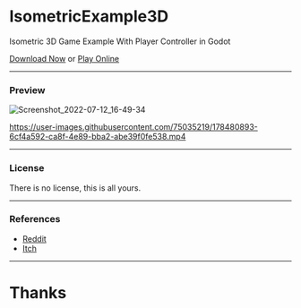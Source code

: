 # IsometricExample3D
Isometric 3D Game Example With Player Controller in Godot

[Download Now](https://github.com/pegvin/IsometricExample3D/releases/tag/latest) or [Play Online](https://bearpolar.itch.io/godot-isometric-3d)

---
### Preview
![Screenshot_2022-07-12_16-49-34](https://user-images.githubusercontent.com/75035219/178479646-7e3f2b11-aefe-46b1-954a-6a13d0005a4f.png)

https://user-images.githubusercontent.com/75035219/178480893-6cf4a592-ca8f-4e89-bba2-abe39f0fe538.mp4

---
### License
There is no license, this is all yours.

---
### References
- [Reddit](https://www.reddit.com/r/godot/comments/vx954p/godot_3d_isometric_example/)
- [Itch](https://bearpolar.itch.io/godot-isometric-3d)

---
# Thanks
